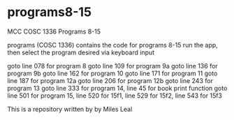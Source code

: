 # programs8-15
MCC COSC 1336 Programs 8-15

programs (COSC 1336)
contains the code for programs 8-15
run the app, then select the program desired via keyboard input

goto line 078 for program 8
goto line 109 for program 9a
goto line 136 for program 9b
goto line 162 for program 10
goto line 171 for program 11
goto line 187 for program 12a
goto line 206 for program 12b
goto line 243 for program 13
goto line 333 for program 14, line 45 for book print function
goto line 501 for program 15, line 520 for 15f1, line 529 for 15f2, line 543 for 15f3

This is a repository written by by Miles Leal
